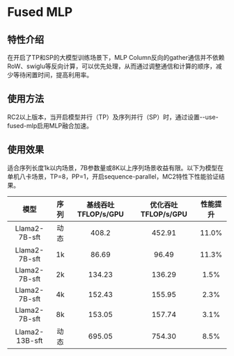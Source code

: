 # Fused MLP

## 特性介绍

在开启了TP和SP的大模型训练场景下，MLP Column反向的gather通信并不依赖RoW、swiglu等反向计算，可以优先处理，从而通过调整通信和计算的顺序，减少等待闲置时间，提高利用率。

## 使用方法

RC2以上版本，当开启模型并行（TP）及序列并行（SP）时，通过设置--use-fused-mlp启用MLP融合加速。

## 使用效果

适合序列长度1k以内场景，7B参数量或8K以上序列场景收益有限。以下为模型在单机八卡场景，TP=8，PP=1，开启sequence-parallel，MC2特性下性能验证结果。

|   模型    | 序列 | 基线吞吐 TFLOP/s/GPU | 优化吞吐 TFLOP/s/GPU | 性能提升 |
| :-------: | :------: | :------: | :-------: | :-------: |
| Llama2-7B-sft |   动态   |   408.2   |    452.91    |   11.0%   |
| Llama2-7B-sft | 1k |        86.69         |        96.49         |  11.3%   |
| Llama2-7B-sft |  2k  |        134.23        |        136.29        |   1.5%   |
| Llama2-7B-sft  |  4k  |        152.43        |        155.95        |   2.3%   |
| Llama2-7B-sft  |  8k  |        153.05        |        157.74        | 3.1% |
| Llama2-13B-sft | 动态 |        695.05        |        754.30        | 8.5% |

